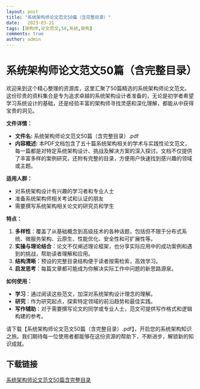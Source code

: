 ```yaml
---
layout: post
title: "系统架构师论文范文50篇（含完整目录）"
date:   2023-03-21
tags: [架构师,论文范文,50,系统,架构]
comments: true
author: admin
---
```

# 系统架构师论文范文50篇（含完整目录）

欢迎来到这个精心整理的资源库，这里汇聚了50篇精选的系统架构师论文范文。这份珍贵的资料集合是专为追求卓越的系统架构设计者准备的，无论是初学者希望学习系统设计的基础，还是经验丰富的架构师寻找灵感和深化理解，都能从中获得宝贵的洞见。

**文件详情：**
- **文件名:** 系统架构师论文范文50篇（含完整目录）.pdf
- **内容概述:** 本PDF文档包含了五十篇系统架构相关的学术与实践性论文范文，每一篇都是对特定系统架构设计、挑战及解决方案的深入探讨。文档不仅提供了丰富多样的案例研究，还附有完整的目录，方便用户快速找到感兴趣的领域或主题。
  
**适用人群：**
- 对系统架构设计有兴趣的学习者和专业人士
- 准备系统架构师相关考试和认证的朋友
- 需要撰写系统架构相关论文的研究员和学生

**特点：**
1. **多样性**：覆盖了从基础概念到高级技术的各种话题，包括但不限于分布式系统、微服务架构、云原生、性能优化、安全性和可扩展性等。
2. **实操与理论结合**：论文不仅阐述理论框架，也分享实际应用中的成功案例和遇到的挑战，帮助读者理解和应用。
3. **结构清晰**：预设的完整目录结构便于读者按需检索，高效学习。
4. **启发思考**：每篇文章都可能成为你解决实际工作中问题的新思路源泉。

**如何使用：**
- **学习**：通过阅读这些范文，加深对系统架构设计理念的理解。
- **研究**：作为研究起点，探索特定领域的前沿趋势和最佳实践。
- **写作辅助**：对于需要撰写论文的同学或专业人士，范文可提供写作格式和逻辑构建的参考。

请下载【系统架构师论文范文50篇（含完整目录）.pdf】，开启您的系统架构知识之旅。我们期待每一位使用者都能够在这份资源的帮助下，不断进步，解锁新的知识成就。

## 下载链接

[系统架构师论文范文50篇含完整目录](https://pan.quark.cn/s/9c186b10fa74)